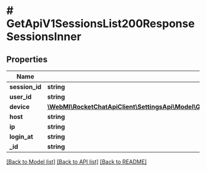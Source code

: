 # # GetApiV1SessionsList200ResponseSessionsInner

## Properties

Name | Type | Description | Notes
------------ | ------------- | ------------- | -------------
**session_id** | **string** |  | [optional]
**user_id** | **string** |  | [optional]
**device** | [**\WebMI\RocketChatApiClient\SettingsApi\Model\GetApiV1SessionsList200ResponseSessionsInnerDevice**](GetApiV1SessionsList200ResponseSessionsInnerDevice.md) |  | [optional]
**host** | **string** |  | [optional]
**ip** | **string** |  | [optional]
**login_at** | **string** |  | [optional]
**_id** | **string** |  | [optional]

[[Back to Model list]](../../README.md#models) [[Back to API list]](../../README.md#endpoints) [[Back to README]](../../README.md)
